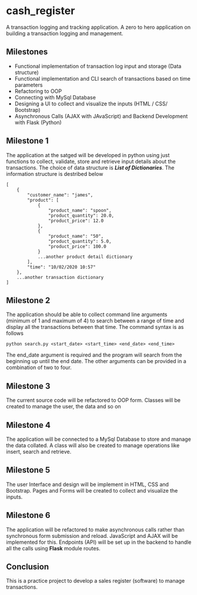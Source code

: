 # cash_register
A transaction logging and tracking application. A zero to hero application on building a transaction logging and management.

## Milestones
- Functional implementation of transaction log input and storage (Data structure)
- Functional implementation and CLI search of transactions based on time parameters
- Refactoring to OOP
- Connecting with MySql Database
- Designing a UI to collect and visualize the inputs (HTML / CSS/ Bootstrap)
- Asynchronous Calls (AJAX with JAvaScript) and Backend Development with Flask (Python)

## Milestone 1
The application at the satged will be developed in python using just functions to collect, validate, store and retrieve input details about the transactions. The choice of data structure is __*List of Dictionaries*__. The information structure is destribed below

```
[
    {
        "customer_name": "james",
        "product": [
            {
                "product_name": "spoon",
                "product_quantity": 20.0,
                "product_price": 12.0
            },
            {
                "product_name": "50",
                "product_quantity": 5.0,
                "product_price": 100.0
            }
            ...another product detail dictionary
        ],
        "time": "10/02/2020 10:57"
    },
    ...another transaction dictionary
]
```

## Milestone 2
The application should be able to collect command line arguments (minimum of 1 and maximum of 4) to search between a range of time and display all the transactions between that time. The command syntax is as follows

`python search.py <start_date> <start_time> <end_date> <end_time>`

The end_date argument is required and the program will search from the beginning up until the end date. The other arguments can be provided in a combination of two to four.

## Milestone 3
The current source code will be refactored to OOP form. Classes will be created to manage the user, the data and so on

## Milestone 4
The application will be connected to a MySql Database to store and manage the data collated. A class will also be created to manage operations like insert, search and retrieve.

## Milestone 5
The user Interface and design will be implement in HTML, CSS and Bootstrap. Pages and Forms will be created to collect and visualize the inputs.

## Milestone 6
The application will be refactored to make asynchronous calls rather than synchronous form submission and reload. JavaScript and AJAX will be implemented for this. Endpoints (API) will be set up in the backend to handle all the calls using __Flask__ module routes.

## Conclusion
This is a practice project to develop a sales register (software) to manage transactions.